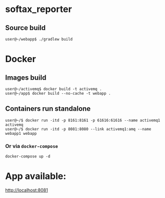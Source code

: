 # softax_reporter

## Source build
```
user@~/webapp$ ./gradlew build
```

# Docker

## Images build
```
user@~/activemq$ docker build -t activemq .
user@~/app$ docker build --no-cache -t webapp .
```

## Containers run standalone
```
user@~/$ docker run -itd -p 8161:8161 -p 61616:61616 --name activemq1 activemq
user@~/$ docker run -itd -p 8081:8080 --link activemq1:amq --name webapp1 webapp
```

### Or via `docker-compose`
```
docker-compose up -d
```

# App available:
[http://localhost:8081](http://localhost:8081)
